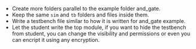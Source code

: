 
- Create more folders parallel to the example folder and_gate.<br>
- Keep the same <code>sim</code> and <code>tb</code> folders and files inside them.<br>
- Write a testbench file similar to how it is written for and_gate example.<br>
- Let the student write the top module, if you want to hide the testbench from student, you can change the visibility and permissions or even you can encript it using any encryption.<br>

